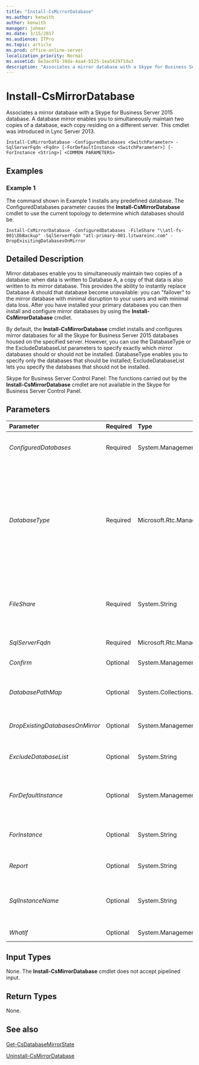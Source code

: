 ```yaml
---
title: "Install-CsMirrorDatabase"
ms.author: kenwith
author: kenwith
manager: johmar
ms.date: 3/15/2017
ms.audience: ITPro
ms.topic: article
ms.prod: office-online-server
localization_priority: Normal
ms.assetid: 6e3acdfb-39da-4aa4-b125-1ea542971da3
description: "Associates a mirror database with a Skype for Business Server 2015 database. A database mirror enables you to simultaneously maintain two copies of a database, each copy residing on a different server. This cmdlet was introduced in Lync Server 2013."
---
```


# Install-CsMirrorDatabase
 
Associates a mirror database with a Skype for Business Server 2015 database. A database mirror enables you to simultaneously maintain two copies of a database, each copy residing on a different server. This cmdlet was introduced in Lync Server 2013.
  
```
Install-CsMirrorDatabase -ConfiguredDatabases <SwitchParameter> -SqlServerFqdn <Fqdn> [-ForDefaultInstance <SwitchParameter>] [-ForInstance <String>] <COMMON PARAMETERS>

```

## Examples
<a name="Examples"> </a>

### Example 1

The command shown in Example 1 installs any predefined database. The ConfiguredDatabases parameter causes the **Install-CsMirrorDatabase** cmdlet to use the current topology to determine which databases should be.
  
```
Install-CsMirrorDatabase -ConfiguredDatabases -FileShare "\\atl-fs-001\DbBackup" -SqlServerFqdn "atl-primary-001.litwareinc.com" -DropExisitingDatabasesOnMirror
```

## Detailed Description
<a name="DetailedDescription"> </a>

Mirror databases enable you to simultaneously maintain two copies of a database: when data is written to Database A, a copy of that data is also written to its mirror database. This provides the ability to instantly replace Database A should that database become unavailable: you can "failover" to the mirror database with minimal disruption to your users and with minimal data loss. After you have installed your primary databases you can then install and configure mirror databases by using the **Install-CsMirrorDatabase** cmdlet.
  
By default, the **Install-CsMirrorDatabase** cmdlet installs and configures mirror databases for all the Skype for Business Server 2015 databases housed on the specified server. However, you can use the DatabaseType or the ExcludeDatabaseList parameters to specify exactly which mirror databases should or should not be installed. DatabaseType enables you to specify only the databases that should be installed; ExcludeDatabaseList lets you specify the databases that should not be installed.
  
Skype for Business Server Control Panel: The functions carried out by the **Install-CsMirrorDatabase** cmdlet are not available in the Skype for Business Server Control Panel.
  
## Parameters
<a name="DetailedDescription"> </a>

|**Parameter**|**Required**|**Type**|**Description**|
|:-----|:-----|:-----|:-----|
| _ConfiguredDatabases_ <br/> |Required  <br/> |System.Management.Automation.SwitchParameter  <br/> |Reads information from the Skype for Business Server 2015 topology, and installs the required mirror databases on the specified SQL Server computer or SQL Server cluster.  <br/> |
| _DatabaseType_ <br/> |Required  <br/> |Microsoft.Rtc.Management.Deployment.DatabaseNameType  <br/> |Type of mirror database to be installed. Allowed values are:  <br/> ActiveMonitoring  <br/> Application  <br/> Archiving  <br/> CentralMgmt  <br/> Edge  <br/> Lyss  <br/> Monitoring  <br/> PersistentChat  <br/> PersistentChatCompliance  <br/> Provision  <br/> Registrar  <br/> SigninTelemetry  <br/> User  <br/> |
| _FileShare_ <br/> |Required  <br/> |System.String  <br/> |UNC path to the database shared folder. The file share is used to export of databases from the primary SQL Server and import those databases onto the mirror.  <br/> The shared folder and its contents can be deleted after mirroring is established. The folder should also be deleted if you decide to disable mirroring.  <br/> |
| _SqlServerFqdn_ <br/> |Required  <br/> |Microsoft.Rtc.Management.Deploy.Fqdn  <br/> |Fully qualified domain name (FQDN) of the primary SQL Server computer. For example:  <br/>  `-SqlServerFqdn atl-sql-001.litwareinc.com` <br/> |
| _Confirm_ <br/> |Optional  <br/> |System.Management.Automation.SwitchParameter  <br/> |Prompts you for confirmation before executing the command.  <br/> |
| _DatabasePathMap_ <br/> |Optional  <br/> |System.Collections.Hashtable  <br/> |Enables you to specify custom folder paths for data files and log files; multiple paths should be separated by using a semicolon (;). For example:  <br/>  `-DatabasePathMap @{"Archiving:DbPath"="\\atl-sql-001.litwareinc.com\db";"Archiving:LogPath"="\\atl-sql-002.litwareinc.com\logs"}` <br/> |
| _DropExistingDatabasesOnMirror_ <br/> |Optional  <br/> |System.Management.Automation.SwitchParameter  <br/> |When present, deletes any existing copies of the mirrored databases from the server acting as the mirror before new data is copied to that server.  <br/> |
| _ExcludeDatabaseList_ <br/> |Optional  <br/> |System.String   <br/> |List of databases that should not be included in the mirror database; multiple databases can be specified by separating those databases using commas. For example:  <br/>  `-ExcludeDatabaseList "RTCCAB","RTCPROV"` <br/> |
| _ForDefaultInstance_ <br/> |Optional  <br/> |System.Management.Automation.SwitchParameter  <br/> |When specified, instructs the **Install-CsMirrorDatabase** cmdlet to only act against the default SQL Server instance. You cannot use both ForDefaultInstance and ForInstance in the same command. <br/> |
| _ForInstance_ <br/> |Optional  <br/> |System.String  <br/> |When specified, instructs the **Install-CsMirrorDatabase** cmdlet to only act against the specified SQL Server instance. You cannot use both ForInstance and ForDefaultInstance in the same command. <br/> |
| _Report_ <br/> |Optional  <br/> |System.String  <br/> |Enables you to specify a file path for the log file created when the cmdlet runs. For example:  <br/>  `-Report "C:\Logs\InstallDatabaseMirror.html"` <br/> |
| _SqlInstanceName_ <br/> |Optional  <br/> |System.String  <br/> |Name of the database instance where the database is to be installed. A database instance is simply a set of running processes that provides access to database files. If this parameter is omitted, the **Install-CsMirrorDatabase** cmdlet will use the default SQL Server instance. <br/> |
| _WhatIf_ <br/> |Optional  <br/> |System.Management.Automation.SwitchParameter  <br/> |Describes what would happen if you executed the command without actually executing the command.  <br/> |
   
## Input Types
<a name="InputTypes"> </a>

None. The **Install-CsMirrorDatabase** cmdlet does not accept pipelined input.
  
## Return Types
<a name="ReturnTypes"> </a>

None.
  
## See also
<a name="ReturnTypes"> </a>

#### 

[Get-CsDatabaseMirrorState](get-csdatabasemirrorstate.md)
  
[Uninstall-CsMirrorDatabase](uninstall-csmirrordatabase.md)

